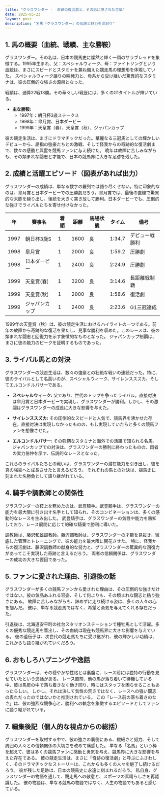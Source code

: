 ```yaml
---
title: "グラスワンダー -  奇跡の復活劇と、その影に隠された苦悩"
date: 2025-05-23
layout: post
description: "名馬『グラスワンダー』の伝説と魅力を深堀り"
---
```


## 1. 馬の概要（血統、戦績、主な勝鞍）

グラスワンダー。その名は、日本の競馬史に燦然と輝く一頭のサラブレッドを象徴する。1995年生まれ、父：スペシャルウィーク、母：ファイトソングという血統は、まさにスピードとスタミナを兼ね備えた競走馬の理想形を体現していた。  スペシャルウィーク譲りの瞬発力と、母系から受け継いだ驚異的なスタミナは、彼の圧倒的な強さの源泉となった。

戦績は、通算22戦13勝。その華々しい戦歴には、多くのG1タイトルが輝いている。

* **主な勝鞍:**
    * 1997年：朝日杯3歳ステークス
    * 1998年：皐月賞、日本ダービー
    * 1999年：天皇賞（春）、天皇賞（秋）、ジャパンカップ


彼の競走生活は、まさにドラマチックだった。華麗なる三冠馬としての輝かしいデビューから、屈指の強豪たちとの激戦、そして怪我からの奇跡的な復活劇まで、数々の感動と興奮を競馬ファンに与え続けた。  晩年は故障に苦しみながらも、その類まれな闘志と才能で、日本の競馬界に大きな足跡を残した。


## 2. 成績と活躍エピソード（図表があれば出力）

グラスワンダーの成績は、単なる数字の羅列では語り尽くせない。特に印象的なのは、皐月賞と日本ダービーでの圧勝劇だろう。皐月賞では、最後の直線で驚異的な末脚を繰り出し、後続を大きく突き放して勝利。日本ダービーでも、圧倒的な強さでライバルたちを寄せ付けなかった。

| 年 | 賽事名         | 着順 | 距離 | 馬場状態 | タイム      | 備考                                   |
|---|-----------------|-----|-----|---------|------------|----------------------------------------|
| 1997 | 朝日杯3歳S     | 1   | 1600 | 良       | 1:34.7     | デビュー戦勝利                             |
| 1998 | 皐月賞         | 1   | 2000 | 良       | 1:59.2     | 圧勝劇                                   |
| 1998 | 日本ダービー     | 1   | 2400 | 良       | 2:24.9     | 圧勝劇                                   |
| 1999 | 天皇賞(春)     | 1   | 3200 | 良       | 3:14.6     | 長距離戦制覇                             |
| 1999 | 天皇賞(秋)     | 1   | 2000 | 良       | 1:58.6     | 復活劇                                   |
| 1999 | ジャパンカップ   | 1   | 2400 | 良       | 2:23.6     | G1三冠達成                               |


1999年の天皇賞（秋）は、彼の競走生活におけるハイライトの一つである。前年の故障から奇跡的な復活を果たし、見事な勝利を収めた。このレースは、彼の類まれな闘志と回復力を示す象徴的なものとなった。  ジャパンカップ制覇は、まさに彼の能力のピークを証明するものであった。


## 3. ライバル馬との対決

グラスワンダーの競走生活は、数々の強豪との壮絶な戦いの連続だった。特に、彼のライバルとして名高いのが、スペシャルウィーク、サイレンススズカ、そしてエルコンドルパサーである。

* **スペシャルウィーク:**  父であり、世代のトップを争ったライバル。直接対決は皐月賞と日本ダービーで実現し、グラスワンダーが勝利。しかし、その激闘はグラスワンダーの成長に大きな影響を与えた。

* **サイレンススズカ:**  その圧倒的なスピードと人気で、競馬界を沸かせた存在。直接対決は実現しなかったものの、もし実現していたらと多くの競馬ファンを想像させた。

* **エルコンドルパサー:**  その強靭なスタミナと海外での活躍で知られる名馬。ジャパンカップでの対決は、グラスワンダーの勝利に終わったものの、両者の実力伯仲を示す、伝説的なレースとなった。


これらのライバルたちとの戦いは、グラスワンダーの潜在能力を引き出し、彼を真の強豪へと成長させたと言えるだろう。  それぞれの馬との対決は、競馬史に刻まれた名勝負として語り継がれている。


## 4. 騎手や調教師との関係性

グラスワンダーの鞍上を務めたのは、武豊騎手。武豊騎手は、グラスワンダーの能力を最大限に引き出す名手として知られ、そのコンビネーションは、多くの感動的なレースを生み出した。  武豊騎手は、グラスワンダーの気性や能力を熟知しており、レース展開に応じて的確な騎乗で勝利に導いた。

調教師は、藤沢和雄調教師。藤沢調教師は、グラスワンダーの才能を見抜き、徹底した管理とトレーニングで、彼の能力を最大限に開花させた。  特に、怪我からの復活劇は、藤沢調教師の献身的な努力と、グラスワンダーの驚異的な回復力があってこそ実現した奇跡と言えるだろう。  両者の信頼関係は、グラスワンダーの成功の大きな要因であった。


## 5. ファンに愛された理由、引退後の話

グラスワンダーが多くの競馬ファンから愛された理由は、その圧倒的な強さだけではない。彼の気品あふれる容姿、そして何よりも、その類まれな闘志と粘り強さにある。  故障に苦しみながらも、諦めずに走り続ける姿は、多くの人々の心を掴んだ。  彼は、単なる競走馬ではなく、希望と勇気を与えてくれる存在だった。

引退後は、北海道安平町の社台スタリオンステーションで種牡馬として活躍。多くの優秀な競走馬を輩出し、その血統は現在も競馬界に大きな影響を与えている。  彼の遺伝子は、次世代の競走馬たちに受け継がれ、彼の輝かしい功績は、これからも語り継がれていくだろう。


## 6. おもしろハプニングや逸話

グラスワンダーは、その穏やかな性格とは裏腹に、レース前には独特の行動を見せていたという逸話がある。  レース直前、他の馬が落ち着いて待機している中、彼は馬房の中で落ち着きなく動き回り、時にはスタッフを困らせることもあったらしい。  しかし、それは決して気性の荒さではなく、レースへの強い闘志の表れだったのではないかと推測されている。  この「レース前の落ち着きのなさ」は、彼の強烈な競争心と、勝利への執念を象徴するエピソードとしてファンに語り継がれている。


## 7. 編集後記（個人的な視点からの総括）

グラスワンダーを取材する中で、彼の強さの裏側にある、繊細さと努力、そして周囲の人々との信頼関係の大切さを改めて痛感した。  単なる「名馬」という枠を超えて、彼は多くの競馬ファンに感動と勇気を与え、競馬界に大きな影響を与えた存在である。  彼の競走生活は、まさに「奇跡の復活劇」と呼ぶにふさわしく、そのドラマチックなストーリーは、これからも多くの人々を魅了し続けるだろう。  彼が残した足跡は、日本の競馬史に永遠に刻まれるだろう。  私自身、グラスワンダーの物語を通して、競走馬への敬意と、スポーツの素晴らしさを再認識した。  彼の物語は、単なる競馬の物語ではなく、人生の物語でもあると感じている。
